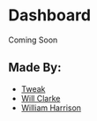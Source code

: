 # Dashboard
Coming Soon

## Made By:
* [Tweak](https://github.com/Tweak4141)
* [Will Clarke](https://github.com/wclarkey)
* [William Harrison](https://github.com/williamdavidharrison)
